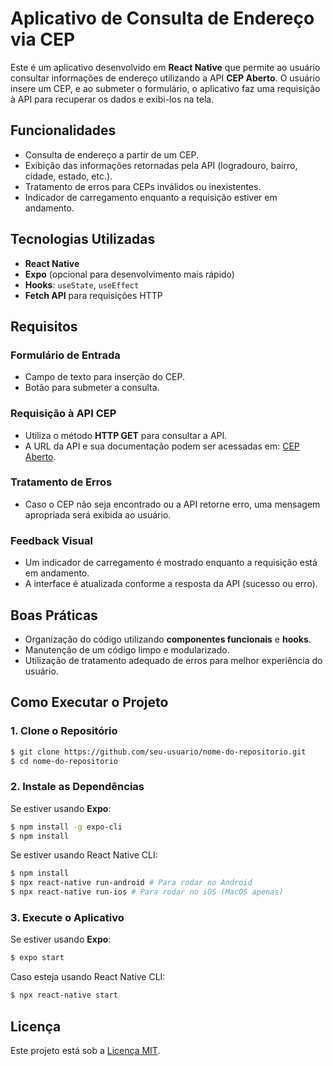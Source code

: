 # Aplicativo de Consulta de Endereço via CEP

Este é um aplicativo desenvolvido em **React Native** que permite ao usuário consultar informações de endereço utilizando a API **CEP Aberto**. O usuário insere um CEP, e ao submeter o formulário, o aplicativo faz uma requisição à API para recuperar os dados e exibi-los na tela.

## Funcionalidades

- Consulta de endereço a partir de um CEP.
- Exibição das informações retornadas pela API (logradouro, bairro, cidade, estado, etc.).
- Tratamento de erros para CEPs inválidos ou inexistentes.
- Indicador de carregamento enquanto a requisição estiver em andamento.

## Tecnologias Utilizadas

- **React Native**
- **Expo** (opcional para desenvolvimento mais rápido)
- **Hooks**: `useState`, `useEffect`
- **Fetch API** para requisições HTTP

## Requisitos

### Formulário de Entrada
- Campo de texto para inserção do CEP.
- Botão para submeter a consulta.

### Requisição à API CEP
- Utiliza o método **HTTP GET** para consultar a API.
- A URL da API e sua documentação podem ser acessadas em: [CEP Aberto](https://www.cepaberto.com/).

### Tratamento de Erros
- Caso o CEP não seja encontrado ou a API retorne erro, uma mensagem apropriada será exibida ao usuário.

### Feedback Visual
- Um indicador de carregamento é mostrado enquanto a requisição está em andamento.
- A interface é atualizada conforme a resposta da API (sucesso ou erro).

## Boas Práticas

- Organização do código utilizando **componentes funcionais** e **hooks**.
- Manutenção de um código limpo e modularizado.
- Utilização de tratamento adequado de erros para melhor experiência do usuário.

## Como Executar o Projeto

### 1. Clone o Repositório
```sh
$ git clone https://github.com/seu-usuario/nome-do-repositorio.git
$ cd nome-do-repositorio
```

### 2. Instale as Dependências
Se estiver usando **Expo**:
```sh
$ npm install -g expo-cli
$ npm install
```
Se estiver usando React Native CLI:
```sh
$ npm install
$ npx react-native run-android # Para rodar no Android
$ npx react-native run-ios # Para rodar no iOS (MacOS apenas)
```

### 3. Execute o Aplicativo
Se estiver usando **Expo**:
```sh
$ expo start
```
Caso esteja usando React Native CLI:
```sh
$ npx react-native start
```

## Licença

Este projeto está sob a [Licença MIT](LICENSE).

